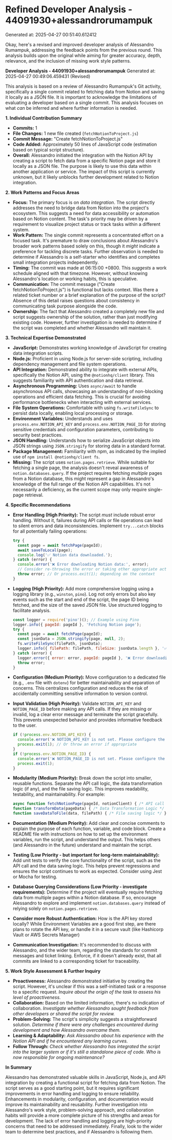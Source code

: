 # Refined Developer Analysis - 44091930+alessandrorumampuk
Generated at: 2025-04-27 00:51:40.612412

Okay, here's a revised and improved developer analysis of Alessandro Rumampuk, addressing the feedback points from the previous round. This analysis builds upon the original while aiming for greater accuracy, depth, relevance, and the inclusion of missing work style patterns.

**Developer Analysis - 44091930+alessandrorumampuk**
Generated at: 2025-04-27 00:49:06.459431 (Revised)

This analysis is based on a review of Alessandro Rumampuk's Git activity, specifically a single commit related to fetching data from Notion and saving it locally as a JSON file.  It is important to acknowledge the limitations of evaluating a developer based on a single commit.  This analysis focuses on what *can* be inferred and where further information is needed.

**1. Individual Contribution Summary**

*   **Commits:** 1
*   **File Changes:** 1 new file created (`fetchNotionToProject.js`)
*   **Commit Message:** "Create fetchNotionToProject.js"
*   **Code Added:** Approximately 50 lines of JavaScript code (estimation based on typical script structure).
*   **Overall:** Alessandro initiated the integration with the Notion API by creating a script to fetch data from a specific Notion page and store it locally as a JSON file. The purpose is likely to use this data within another application or service.  The impact of this script is currently unknown, but it likely unblocks further development related to Notion integration.

**2. Work Patterns and Focus Areas**

*   **Focus:** The primary focus is on *data integration*.  The script directly addresses the need to bridge data from Notion into the project's ecosystem. This suggests a need for data accessibility or automation based on Notion content.  The task's priority may be driven by a requirement to visualize project status or track tasks within a different system.
*   **Work Pattern:** The single commit represents a concentrated effort on a focused task.  It's premature to draw conclusions about Alessandro's broader work patterns based solely on this, though it *might* indicate a preference for tackling discrete tasks.  Further observation is needed to determine if Alessandro is a self-starter who identifies and completes small integration projects independently.
*   **Timing:** The commit was made at 06:15:00 +0800. This *suggests* a work schedule aligned with that timezone. However, without knowing Alessandro's location or working habits, this is speculative.
*   **Communication:**  The commit message ("Create fetchNotionToProject.js") is functional but lacks context.  Was there a related ticket number or a brief explanation of the purpose of the script? Absence of this detail raises questions about consistency in communicating task purpose alongside the code.
*   **Ownership:** The fact that Alessandro created a completely new file and script suggests ownership of the solution, rather than just modifying existing code. However, further investigation is needed to determine if the script was completed and whether Alessandro will maintain it.

**3. Technical Expertise Demonstrated**

*   **JavaScript:** Demonstrates working knowledge of JavaScript for creating data integration scripts.
*   **Node.js:** Proficient in using Node.js for server-side scripting, including dependency management and file system operations.
*   **API Integration:** Demonstrated ability to integrate with external APIs, specifically the Notion API, using the `@notionhq/client` library.  This suggests familiarity with API authentication and data retrieval.
*   **Asynchronous Programming:** Uses `async/await` to handle asynchronous API calls, showcasing an understanding of non-blocking operations and efficient data fetching.  This is crucial for avoiding performance bottlenecks when interacting with external services.
*   **File System Operations:** Comfortable with using `fs.writeFileSync` to persist data locally, enabling local processing or storage.
*   **Environment Variables:** Understands and uses `process.env.NOTION_API_KEY` and `process.env.NOTION_PAGE_ID` for storing sensitive credentials and configuration parameters, contributing to security best practices.
*   **JSON Handling:**  Understands how to serialize JavaScript objects into JSON strings using `JSON.stringify` for storing data in a standard format.
*   **Package Management:** Familiarity with npm, as indicated by the implied use of `npm install @notionhq/client fs`.
*   **Missing:**  The script uses `notion.pages.retrieve`. While suitable for fetching a single page, the analysis doesn't reveal awareness of `notion.databases.query`. If the project requires fetching *multiple* pages from a Notion database, this might represent a gap in Alessandro's knowledge of the full range of the Notion API capabilities. It's not necessarily a deficiency, as the current scope may only require single-page retrieval.

**4. Specific Recommendations**

*   **Error Handling (High Priority):** The script *must* include robust error handling.  Without it, failures during API calls or file operations can lead to silent errors and data inconsistencies. Implement `try...catch` blocks for all potentially failing operations:

    ```javascript
    try {
      const page = await fetchPage(pageId);
      await saveToLocal(page);
      console.log('✅ Notion data downloaded.');
    } catch (error) {
      console.error('❌ Error downloading Notion data:', error);
      // Consider re-throwing the error or taking other appropriate action.
      throw error; // Or process.exit(1); depending on the context
    }
    ```

*   **Logging (High Priority):** Add more comprehensive logging using a logging library (e.g., `winston`, `pino`).  Log not only errors but also key events such as the start and end of the script, the page ID being fetched, and the size of the saved JSON file.  Use structured logging to facilitate analysis.

    ```javascript
    const logger = require('pino')(); // Example using Pino
    logger.info({ pageId: pageId }, 'Fetching Notion page');
    try {
      const page = await fetchPage(pageId);
      const jsonData = JSON.stringify(page, null, 2);
      fs.writeFileSync(filePath, jsonData);
      logger.info({ filePath: filePath, fileSize: jsonData.length }, '✅ Notion data downloaded and saved.');
    } catch (error) {
      logger.error({ error: error, pageId: pageId }, '❌ Error downloading Notion data:');
      throw error;
    }
    ```

*   **Configuration (Medium Priority):**  Move configuration to a dedicated file (e.g., `.env` file with `dotenv`) for better maintainability and separation of concerns.  This centralizes configuration and reduces the risk of accidentally committing sensitive information to version control.

*   **Input Validation (High Priority):** Validate `NOTION_API_KEY` and `NOTION_PAGE_ID` before making any API calls.  If they are missing or invalid, log a clear error message and terminate the script gracefully. This prevents unexpected behavior and provides informative feedback to the user.

    ```javascript
    if (!process.env.NOTION_API_KEY) {
      console.error('❌ NOTION_API_KEY is not set. Please configure the environment variable.');
      process.exit(1); // Or throw an error if appropriate
    }
    if (!process.env.NOTION_PAGE_ID) {
      console.error('❌ NOTION_PAGE_ID is not set. Please configure the environment variable.');
      process.exit(1);
    }
    ```

*   **Modularity (Medium Priority):**  Break down the script into smaller, reusable functions.  Separate the API call logic, the data transformation logic (if any), and the file saving logic. This improves readability, testability, and maintainability.  For example:

    ```javascript
    async function fetchNotionPage(pageId, notionClient) { /* API call logic */ }
    function transformData(pageData) { /* Data Transformation Logic */ }
    function saveDataToFile(data, filePath) { /* File saving logic */ }
    ```

*   **Documentation (Medium Priority):**  Add clear and concise comments to explain the purpose of each function, variable, and code block.  Create a README file with instructions on how to set up the environment variables, run the script, and understand the output.  This helps others (and Alessandro in the future) understand and maintain the script.

*   **Testing (Low Priority - but important for long-term maintainability):**  Add unit tests to verify the core functionality of the script, such as the API call and the data saving logic. This helps prevent regressions and ensures the script continues to work as expected. Consider using Jest or Mocha for testing.

*   **Database Querying Considerations (Low Priority - investigate requirements):**  Determine if the project will eventually require fetching data from multiple pages within a Notion database. If so, encourage Alessandro to explore and implement `notion.databases.query` instead of relying solely on `notion.pages.retrieve`.

*   **Consider more Robust Authentication:** How is the API key stored locally? While Environment Variables are a good first step, are there plans to rotate the API key, or handle it in a secure vault (like Hashicorp Vault or AWS Secrets Manager)

* **Communication Investigation:** It's recommended to discuss with Alessandro, and the wider team, regarding the standards for commit messages and ticket linking. Enforce, if it doesn't already exist, that all commits are linked to a corresponding ticket for traceability.

**5. Work Style Assessment & Further Inquiry**

*   **Proactiveness:** Alessandro demonstrated initiative by creating the script. However, it's unclear if this was a self-initiated task or a response to a specific request. *Inquire about the origin of the task to assess his level of proactiveness.*
*   **Collaboration:** Based on the limited information, there's no indication of collaboration. *Investigate whether Alessandro sought feedback from other developers or shared the script for review.*
*   **Problem-Solving:** The script's simplicity suggests a straightforward solution. *Determine if there were any challenges encountered during development and how Alessandro overcame them.*
*   **Learning & Adaptability:** *Ask Alessandro about his experience with the Notion API and if he encountered any learning curves.*
*   **Follow Through:** *Check whether Alessandro has integrated the script into the larger system or if it's still a standalone piece of code.* *Who is now responsible for ongoing maintenance?*

**In Summary**

Alessandro has demonstrated valuable skills in JavaScript, Node.js, and API integration by creating a functional script for fetching data from Notion. The script serves as a good starting point, but it requires significant improvements in error handling and logging to ensure reliability. Enhancements in modularity, configuration, and documentation would improve its maintainability and reusability. Further investigation into Alessandro's work style, problem-solving approach, and collaboration habits will provide a more complete picture of his strengths and areas for development. The lack of error handling and logging are high-priority concerns that need to be addressed immediately. Finally, look to the wider team to determine best practices, and if Alessandro is following them.
